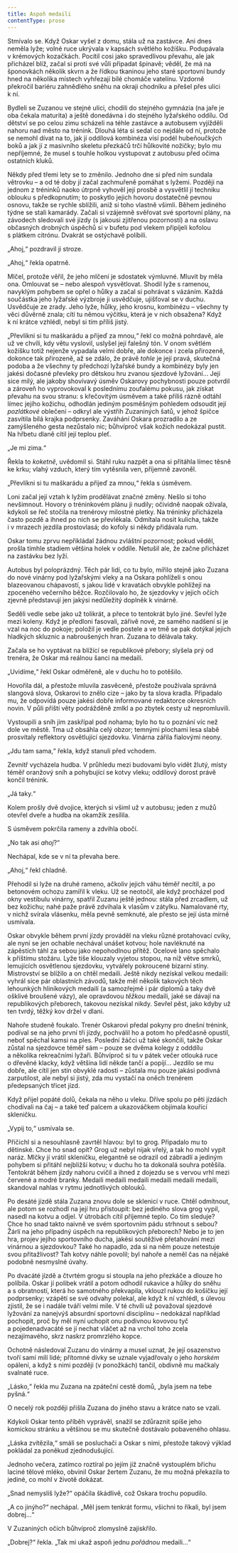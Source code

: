 ```yaml
---
title: Aspoň medaili
contentType: prose
---
```


Stmívalo se. Když Oskar vyšel z domu, stála už na zastávce. Ani dnes neměla lyže; volné ruce ukrývala v kapsách světlého kožíšku. Podupávala v krémových kozačkách. Pocítil cosi jako spravedlivou převahu, ale jak přicházel blíž, začal si proti své vůli připadat špinavě; věděl, že má na šponovkách několik skvrn a že řídkou tkaninou jeho staré sportovní bundy hned na několika místech vyhřezají bílé chomáče vatelínu. Vzdorně překročil bariéru zahnědlého sněhu na okraji chodníku a přešel přes ulici k ní.

  

Bydleli se Zuzanou ve stejné ulici, chodili do stejného gymnázia (na jaře je oba čekala maturita) a ještě donedávna i do stejného lyžařského oddílu. Od dětství se po celou zimu scházeli na téhle zastávce a autobusem vyjížděli nahoru nad město na trénink. Dlouhá léta si sedal co nejdále od ní, protože se nemohl dívat na to, jak jí oddílová kombinéza visí podél hubeňoučkých boků a jak jí z masivního skeletu přezkáčů trčí hůlkovité nožičky; bylo mu nepříjemné, že musel s touhle holkou vystupovat z autobusu před očima ostatních kluků.

  

Někdy před třemi lety se to změnilo. Jednoho dne si před ním sundala větrovku – a od té doby jí začal zachmuřeně pomáhat s lyžemi. Později na jednom z tréninků naoko útrpně vyhověl její prosbě a vysvětlil jí techniku oblouku s předkopnutím; to poskytlo jejich hovoru dostatečně pevnou osnovu, takže se rychle sblížili, aniž si toho vlastně všimli. Během jediného týdne se stali kamarády. Začali si vzájemně svěřovat své sportovní plány, na závodech sledovali své jízdy (s jakousi zjitřenou pozorností) a na oslavu občasných drobných úspěchů si v bufetu pod vlekem připíjeli kofolou s plátkem citrónu. Dvakrát se ostýchavě políbili.

„Ahoj,“ pozdravil ji stroze.

  

„Ahoj,“ řekla opatrně.

Mlčel, protože věřil, že jeho mlčení je sdostatek výmluvné. Mluvit by měla ona. Omlouvat se – nebo alespoň vysvětlovat. Shodil lyže s ramenou, navyklým pohybem se opřel o hůlky a začal si pohrávat s vázáním. Každá součástka jeho lyžařské výzbroje ji usvědčuje, ujišťoval se v duchu. Usvědčuje ze zrady. Jeho lyže, hůlky, jeho krosnu, kombinézu – všechny ty věci důvěrně znala; cítí tu němou výčitku, která je v nich obsažena? Když k ní krátce vzhlédl, nebyl si tím příliš jistý.

„Převlíkni si tu maškarádu a přijeď za mnou,“ řekl co možná pohrdavě, ale už ve chvíli, kdy větu vyslovil, uslyšel její falešný tón. V onom světlém kožíšku totiž nejenže vypadala velmi dobře, ale dokonce i zcela přirozeně, dokonce tak přirozeně, až se zdálo, že právě _tohle_ je její pravá, skutečná podoba a že všechny ty předchozí lyžařské bundy a kombinézy byly jen jakési dočasné převleky pro dětskou hru zvanou sjezdové lyžování… Její sice milý, ale jakoby shovívavý úsměv Oskarovy pochybnosti pouze potvrdil a zároveň ho vyprovokoval k poslednímu zoufalému pokusu, jak získat převahu na svou stranu: s křečovitým úsměvem a také příliš rázně odtáhl límec jejího kožichu, odhodlán jediným posměšným pohledem odsoudit její _pozlátkové_ oblečení – odkryl ale výstřih Zuzaniných šatů, v jehož špičce zasvítila bílá krajka podprsenky. Zaváhání Oskara prozradilo a ze zamýšleného gesta nezůstalo nic; bůhvíproč však kožich nedokázal pustit. Na hřbetu dlaně cítil její teplou pleť.

„Je mi zima.“

Řekla to _koketně_, uvědomil si. Stáhl ruku nazpět a ona si přitáhla límec těsně ke krku; vlahý vzduch, který tím vytěsnila ven, příjemně zavoněl.

„Převlíkni si tu maškarádu a přijeď za mnou,“ řekla s úsměvem.

Loni začal její vztah k lyžím prodělávat značné změny. Nešlo si toho nevšimnout. Hovory o tréninkovém plánu ji nudily; očividně naopak ožívala, kdykoli se řeč stočila na trenérovy milostné pletky. Na tréninky přicházela často pozdě a ihned po nich se převlékala. Odmítala nosit kulicha, takže i v mrazech jezdila prostovlasá; do kofoly si někdy přidávala rum.

  

Oskar tomu zprvu nepřikládal žádnou zvláštní pozornost; pokud věděl, prošla tímhle stadiem většina holek v oddíle. Netušil ale, že začne přicházet na zastávku bez lyží.

Autobus byl poloprázdný. Těch pár lidí, co tu bylo, mířilo stejně jako Zuzana do nové vinárny pod lyžařskými vleky a na Oskara pohlíželi s onou blazeovanou chápavostí, s jakou lidé v kravatách obvykle pohlížejí na zpoceného večerního běžce. Rozčilovalo ho, že sjezdovky v jejich očích zjevně představují jen jakýsi nedůležitý doplněk k vinárně.

  

Seděli vedle sebe jako už tolikrát, a přece to tentokrát bylo jiné. Sevřel lyže mezi koleny. Když je předloni fasovali, zářivě nové, ze samého nadšení si je vzal na noc do pokoje; položil je vedle postele a ve tmě se pak dotýkal jejich hladkých skluznic a nabroušených hran. Zuzana to dělávala taky.

Začala se ho vyptávat na blížící se republikové přebory; slyšela prý od trenéra, že Oskar má reálnou šanci na medaili.

„Uvidíme,“ řekl Oskar odměřeně, ale v duchu ho to potěšilo.

Hovořila dál, a přestože mluvila zasvěceně, přestože používala správná slangová slova, Oskarovi to znělo cize – jako by ta slova kradla. Připadalo mu, že odpovídá pouze jakési dobře informované redaktorce okresních novin. V půli příští věty podrážděně zmlkl a po zbytek cesty už nepromluvili.

Vystoupili a sníh jim zaskřípal pod nohama; bylo ho tu o poznání víc než dole ve městě. Tma už obsáhla celý obzor; temnými plochami lesa slabě prosvítaly reflektory osvětlující sjezdovku. Vinárna zářila fialovými neony.

„Jdu tam sama,“ řekla, když stanuli před vchodem.

Zevnitř vycházela hudba. V průhledu mezi budovami bylo vidět žlutý, místy téměř oranžový sníh a pohybující se kotvy vleku; oddílový dorost právě končil trénink.

„Já taky.“

Kolem prošly dvě dvojice, kterých si všiml už v autobusu; jeden z mužů otevřel dveře a hudba na okamžik zesílila.

S úsměvem pokrčila rameny a zdvihla obočí.

„No tak asi _ahoj_?“

Nechápal, kde se v ní ta převaha bere.

„Ahoj,“ řekl chladně.

Přehodil si lyže na druhé rameno, ačkoliv jejich váhu téměř necítil, a po betonovém ochozu zamířil k vleku. Už se neotočil, ale když procházel pod okny vestibulu vinárny, spatřil Zuzanu ještě jednou: stála před zrcadlem, už bez kožichu; nahé paže právě zdvihala k vlasům v zátylku. Namalované rty, v nichž svírala vlásenku, měla pevně semknuté, ale přesto se její ústa mírně usmívala.

Oskar obvykle během první jízdy prováděl na vleku různé protahovací cviky, ale nyní se jen ochable nechával unášet kotvou; hole navléknuté na zápěstích táhl za sebou jako nepohodlnou přítěž. Ocelové lano spěchalo k příštímu stožáru. Lyže tiše klouzaly vyjetou stopou, na níž větve smrků, lemujících osvětlenou sjezdovku, vytvářely pokroucené bizarní stíny. Mistrovství se blížilo a on chtěl medaili. Ještě nikdy nezískal velkou medaili: vyhrál sice pár oblastních závodů, takže měl několik takových těch lehounkých hliníkových medailí (a samozřejmě i pár diplomů a taky dvě ošklivé broušené vázy), ale opravdovou _těžkou_ medaili, jaké se dávají na republikových přeborech, takovou nezískal nikdy. Sevřel pěst, jako kdyby už ten tvrdý, těžký kov držel v dlani.

Nahoře studeně foukalo. Trenér Oskarovi předal pokyny pro dnešní trénink, podíval se na jeho první tři jízdy, pochválil ho a potom ho předčasně opustil, neboť spěchal kamsi na ples. Poslední žáčci už také skončili, takže Oskar zůstal na sjezdovce téměř sám – pouze se dvěma kolegy z odddílu a několika rekreačními lyžaři. Bůhvíproč si tu v pátek večer otlouká ruce o dřevěné klacky, když většina lidí někde tančí a popíjí… Jezdilo se mu dobře, ale cítil jen stín obvyklé radosti – zůstala mu pouze jakási podivná zarputilost, ale nebyl si jistý, zda mu vystačí na oněch trenérem předepsaných třicet jízd.

Když přijel popáté dolů, čekala na něho u vleku. Dříve spolu po pěti jízdách chodívali na čaj – a také teď palcem a ukazováčkem objímala kouřící skleničku.

  

„Vypij to,“ usmívala se.

Přičichl si a nesouhlasně zavrtěl hlavou: byl to grog. Připadalo mu to dětinské. Chce ho snad opít? Grog už nebyl nijak vřelý, a tak ho mohl vypít naráz. Mlčky jí vrátil skleničku, elegantně se odrazil od zábradlí a jediným pohybem si přitáhl nejbližší kotvu; v duchu ho ta dokonalá souhra potěšila. Tentokrát během jízdy nahoru cvičil a ihned z dojezdu se s vervou vrhl mezi červené a modré branky. Medaili medaili medaili medaili medaili medaili, skandoval nahlas v rytmu jednotlivých oblouků.

Po desáté jízdě stála Zuzana znovu dole se sklenicí v ruce. Chtěl odmítnout, ale potom se rozhodl na její hru přistoupit: bez jediného slova grog vypil, nasedl na kotvu a odjel. V útrobách cítil příjemné teplo. Co tím sleduje? Chce ho snad takto naivně ve svém sportovním pádu strhnout s sebou? Žárlí na jeho případný úspěch na republikových přeborech? Nebo je to jen hra, projev jejího sportovního ducha, jakési soutěživé přetahování mezi vinárnou a sjezdovkou? Také ho napadlo, zda si na něm pouze netestuje svou přitažlivost? Tah kotvy náhle povolil; byl nahoře a neměl čas na nějaké podobně nesmyslné úvahy.

Po dvacáté jízdě a čtvrtém grogu si stoupla na jeho přezkáče a dlouze ho políbila. Oskar jí polibek vrátil a potom odhodil rukavice a hůlky do sněhu a s obratností, která ho samotného překvapila, vklouzl rukou do košíčku její podprsenky; vzápětí se své odvahy polekal, ale když k ní vzhlédl, s úlevou zjistil, že se i nadále tváří velmi mile. V té chvíli už považoval sjezdové lyžování za nanejvýš absurdní sportovní disciplínu – nedokázal například pochopit, proč by měl nyní uchopit onu podivnou kovovou tyč a pojedenadvacáté se jí nechat vláčet až na vrchol toho zcela nezajímavého, skrz naskrz promrzlého kopce.

  

Ochotně následoval Zuzanu do vinárny a musel uznat, že její osazenstvo tvoří samí milí lidé; přítomné dívky se uznale vyjadřovaly o jeho _horském_ opálení, a když s nimi později (v ponožkách) tančil, obdivně mu mačkaly svalnaté ruce.

„Lásko,“ řekla mu Zuzana na zpáteční cestě domů, „byla jsem na tebe pyšná.“

O necelý rok později přišla Zuzana do jiného stavu a krátce nato se vzali.

  

Kdykoli Oskar tento příběh vyprávěl, snažil se zdůraznit spíše jeho komickou stránku a většinou se mu skutečně dostávalo pobaveného ohlasu.

„Láska zvítězila,“ smáli se posluchači a Oskar s nimi, přestože takový výklad pokládal za poněkud zjednodušující.

Jednoho večera, zatímco roztíral po jejím již značně vystouplém břichu laciné tělové mléko, obvinil Oskar žertem Zuzanu, že mu možná překazila to jediné, co mohl v životě dokázat.

  

„Snad nemyslíš lyže?“ opáčila škádlivě, což Oskara trochu popudilo.

„A co jinýho?“ nechápal. „Měl jsem tenkrát formu, všichni to říkali, byl jsem dobrej…“

V Zuzaniných očích bůhvíproč zlomyslně zajiskřilo.

„Dobrej?“ řekla. „Tak mi ukaž aspoň jednu _pořádnou_ medaili…“
